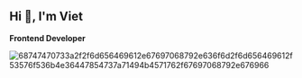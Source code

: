 ## Hi 👋, I'm Viet
**Frontend Developer**

![68747470733a2f2f6d656469612e67697068792e636f6d2f6d656469612f53576f536b4e36447854737a71494b4571762f67697068792e676966](https://github.com/user-attachments/assets/2a426dad-abd1-40b0-9f64-0a0aeb16ef04)
